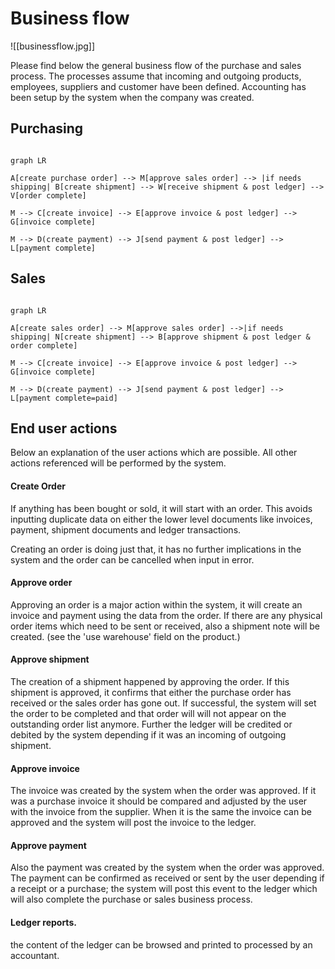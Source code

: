 # Business flow
![[businessflow.jpg]]

Please find below the general business flow of the purchase and sales process. The processes assume that incoming and outgoing products, employees, suppliers and customer have been defined. Accounting has been setup by the system when the company was created.

## Purchasing

```mermaid

graph LR

A[create purchase order] --> M[approve sales order] --> |if needs shipping| B[create shipment] --> W[receive shipment & post ledger] --> V[order complete]

M --> C[create invoice] --> E[approve invoice & post ledger] --> G[invoice complete]

M --> D(create payment) --> J[send payment & post ledger] --> L[payment complete]

```

## Sales

```mermaid

graph LR

A[create sales order] --> M[approve sales order] -->|if needs shipping| N[create shipment] --> B[approve shipment & post ledger & order complete]

M --> C[create invoice] --> E[approve invoice & post ledger] --> G[invoice complete]

M --> D(create payment) --> J[send payment & post ledger] --> L[payment complete=paid]

```

  
## End user actions

Below an explanation of the user actions which are possible. All other actions referenced will be performed by the system.

#### Create Order

If anything has been bought or sold, it will start with an order. This avoids inputting duplicate data on either the lower level documents like invoices, payment, shipment documents and ledger transactions.

Creating an order is doing just that, it has no further implications in the system and the order can be cancelled when input in error.

#### Approve order

Approving an order is a major action within the system, it will create an invoice and payment using the data from the order. If there are any physical order items which need to be sent or received, also a shipment note will be created. (see the 'use warehouse' field on the product.)

#### Approve shipment

The creation of a shipment happened by approving the order. If this shipment is approved, it confirms that either the purchase order has received or the sales order has gone out. If successful, the system will set the order to be completed and that order will will not appear on the outstanding order list anymore. Further the ledger will be credited or debited by the system depending if it was an incoming of outgoing shipment.

#### Approve invoice

The invoice was created by the system when the order was approved. If it was a purchase invoice it should be compared and adjusted by the user with the invoice from the supplier. When it is the same the invoice can be approved and the system will post the invoice to the ledger.

#### Approve payment

Also the payment was created by the system when the order was approved. The payment can be confirmed as received or sent by the user depending if a receipt or a purchase; the system will post this event to the ledger which will also complete the purchase or sales business process.

#### Ledger reports.

the content of the ledger can be browsed and printed to processed by an accountant.
